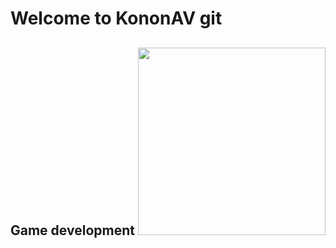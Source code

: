 # Welcome to KononAV git 

## Game development <img src="https://github.com/user-attachments/assets/06a72d03-c670-4a96-b550-fd1c05119b14" width="300"/>



